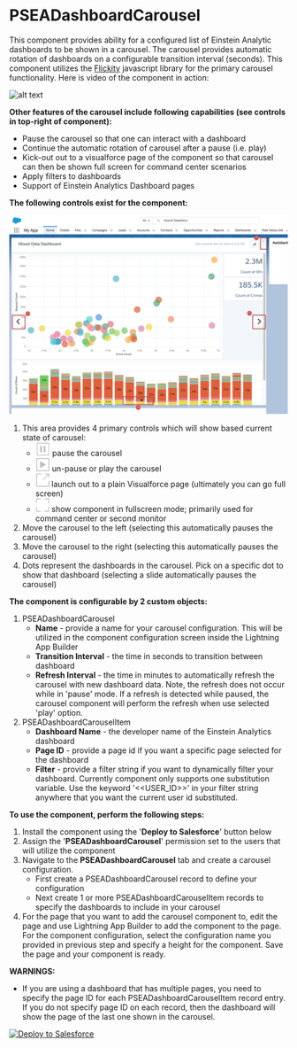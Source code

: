 # PSEADashboardCarousel
This component provides ability for a configured list of Einstein Analytic dashboards to be shown in a carousel. The carousel provides automatic rotation of dashboards on a configurable transition interval (seconds). This component utilizes the [Flickity](https://flickity.metafizzy.co/) javascript library for the primary carousel functionality. Here is video of the component in action:

![alt text](https://github.com/thedges/PSEADashboardCarousel/blob/master/PSEADashboardCarousel.gif "PSEADashboardCarousel Video")

<b>Other features of the carousel include following capabilities (see controls in top-right of component):</b>
* Pause the carousel so that one can interact with a dashboard  
* Continue the automatic rotation of carousel after a pause (i.e. play)
* Kick-out out to a visualforce page of the component so that carousel can then be shown full screen for command center scenarios
* Apply filters to dashboards
* Support of Einstein Analytics Dashboard pages

<b>The following controls exist for the component:</b>

![alt text](https://github.com/thedges/PSEADashboardCarousel/blob/master/PSEADashboardCarousel.png "PSEADashboardCarousel Controls")
1. This area provides 4 primary controls which will show based current state of carousel:
   * <img src="https://github.com/thedges/PSEADashboardCarousel/raw/master/pause.png" height="25"/> pause the carousel
   * <img src="https://github.com/thedges/PSEADashboardCarousel/raw/master/play.png" height="25"/> un-pause or play the carousel
   * <img src="https://github.com/thedges/PSEADashboardCarousel/raw/master/launch.png" height="25"/> launch out to a plain Visualforce page (ultimately you can go full screen)
   * <img src="https://github.com/thedges/PSEADashboardCarousel/raw/master/fullscreen.png" height="25"/> show component in fullscreen mode; primarily used for command center or second monitor
2. Move the carousel to the left (selecting this automatically pauses the carousel)
3. Move the carousel to the right (selecting this automatically pauses the carousel)
4. Dots represent the dashboards in the carousel. Pick on a specific dot to show that dashboard (selecting a slide automatically pauses the carousel)

<b>The component is configurable by 2 custom objects:</b>
1. PSEADashboardCarousel
   * <b>Name</b> - provide a name for your carousel configuration. This will be utilized in the component configuration screen inside the Lightning App Builder
   * <b>Transition Interval</b> - the time in seconds to transition between dashboard 
   * <b>Refresh Interval</b> - the time in minutes to automatically refresh the carousel with new dashboard data. Note, the refresh does not occur while in 'pause' mode. If a refresh is detected while paused, the carousel component will perform the refresh when use selected 'play' option.
2. PSEADashboardCarouselItem
   * <b>Dashboard Name</b> - the developer name of the Einstein Analytics dashboard
   * <b>Page ID</b> - provide a page id if you want a specific page selected for the dashboard
   * <b>Filter</b> - provide a filter string if you want to dynamically filter your dashboard. Currently component only supports one substitution variable. Use the keyword '<<USER_ID>>' in your filter string anywhere that you want the current user id substituted.


<b>To use the component, perform the following steps:</b>
1. Install the component using the '<b>Deploy to Salesforce</b>' button below
2. Assign the '<b>PSEADashboardCarousel</b>' permission set to the users that will utilize the component
3. Navigate to the <b>PSEADashboardCarousel</b> tab and create a carousel configuration. 
   * First create a PSEADashboardCarousel record to define your configuration
   * Next create 1 or more PSEADashboardCarouselItem records to specify the dashboards to include in your carousel
4. For the page that you want to add the carousel component to, edit the page and use Lightning App Builder to add the component to the page. For the component configuration, select the configuration name you provided in previous step and specify a height for the component. Save the page and your component is ready. 

<b>WARNINGS:</b>
* If you are using a dashboard that has multiple pages, you need to specify the page ID for each PSEADashboardCarouselItem record entry. If you do not specify page ID on each record, then the dashboard will show the page of the last one shown in the carousel.

<a href="https://githubsfdeploy.herokuapp.com">
  <img alt="Deploy to Salesforce"
       src="https://raw.githubusercontent.com/afawcett/githubsfdeploy/master/deploy.png">
</a>

